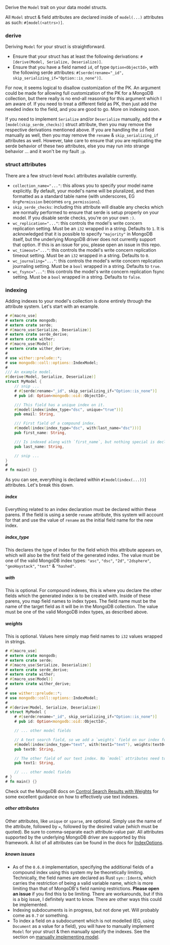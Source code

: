 Derive the `Model` trait on your data model structs.

All `Model` struct & field attributes are declared inside of `model(...)` attributes as such: `#[model(<attrs>)]`.

### derive
Deriving `Model` for your struct is straightforward.

- Ensure that your struct has at least the following derivations: `#[derive(Model, Serialize, Deserialize)]`.
- Ensure that you have a field named `id`, of type `Option<ObjectId>`, with the following serde attributes: `#[serde(rename="_id", skip_serializing_if="Option::is_none")]`.

For now, it seems logical to disallow customization of the PK. An argument could be made for allowing full customization of the PK for a MongoDB collection, but there really is no end-all reasoning for this argument which I am aware of. If you need to treat a different field as PK, then just add the needed index to the field, and you are good to go. More on indexing soon.

If you need to implement `Serialize` and/or `Deserialize` manually, add the `#[model(skip_serde_checks)]` struct attribute, then you may remove the respective derivations mentioned above. If you are handling the `id` field manually as well, then you may remove the `rename` & `skip_serializing_if` attributes as well. However, take care to ensure that you are replicating the serde behavior of these two attributes, else you may run into strange behavior ... and it won't be my fault `;p`.

### struct attributes
There are a few struct-level `Model` attributes available currently.

- `collection_name="..."`: this allows you to specify your model name explicitly. By default, your model's name will be pluralized, and then formatted as a standard table name (with underscores, EG `OrgPermission` becomes `org_permissions`).
- `skip_serde_checks`: including this attribute will disable any checks which are normally performed to ensure that serde is setup properly on your model. If you disable serde checks, you're on your own `:)`.
- `wc_replication="..."`: this controls the model's write concern replication setting. Must be an `i32` wrapped in a string. Defaults to `1`. It is acknowledged that it is possible to specify `"majority"` in MongoDB itself, but the underlying MongoDB driver does not currently support that option. If this is an issue for you, please open an issue in this repo.
- `wc_timeout="..."`: this controls the model's write concern replication timeout setting. Must be an `i32` wrapped in a string. Defaults to `0`.
- `wc_journaling="..."`: this controls the model's write concern replication journaling setting. Must be a `bool` wrapped in a string. Defaults to `true`.
- `wc_fsync="..."`: this controls the model's write concern replication fsync setting. Must be a `bool` wrapped in a string. Defaults to `false`.

### indexing
Adding indexes to your model's collection is done entirely through the attribute system. Let's start with an example.

```rust
# #[macro_use]
# extern crate mongodb;
# extern crate serde;
# #[macro_use(Serialize, Deserialize)]
# extern crate serde_derive;
# extern crate wither;
# #[macro_use(Model)]
# extern crate wither_derive;
#
# use wither::prelude::*;
# use mongodb::coll::options::IndexModel;
#
/// An example model.
#[derive(Model, Serialize, Deserialize)]
struct MyModel {
    // snip ...
    # #[serde(rename="_id", skip_serializing_if="Option::is_none")]
    # pub id: Option<mongodb::oid::ObjectId>,

    /// This field has a unique index on it.
    #[model(index(index_type="dsc", unique="true"))]
    pub email: String,

    /// First field of a compound index.
    #[model(index(index_type="dsc", with(last_name="dsc")))]
    pub first_name: String,

    /// Is indexed along with `first_name`, but nothing special is declared here.
    pub last_name: String,

    // snip ...
}
#
# fn main() {}
```

As you can see, everything is declared within `#[model(index(...))]` attributes. Let's break this down.

##### index
Everything related to an index declaration must be declared within these parens. If the field is using a serde `rename` attribute, this system will account for that and use the value of `rename` as the initial field name for the new index.

##### index_type
This declares the type of index for the field which this attribute appears on, which will also be the first field of the generated index. The value must be one of the valid MongoDB index types:  `"asc"`, `"dsc"`, `"2d"`, `"2dsphere"`, `"geoHaystack"`, `"text"` & `"hashed"`.

##### with
This is optional. For compound indexes, this is where you declare the other fields which the generated index is to be created with. Inside of these parens, you map field names to index types. The field name must be the name of the target field as it will be in the MongoDB collection. The value must be one of the valid MongoDB index types, as described above.

##### weights
This is optional. Values here simply map field names to `i32` values wrapped in strings.

```rust
# #[macro_use]
# extern crate mongodb;
# extern crate serde;
# #[macro_use(Serialize, Deserialize)]
# extern crate serde_derive;
# extern crate wither;
# #[macro_use(Model)]
# extern crate wither_derive;
#
# use wither::prelude::*;
# use mongodb::coll::options::IndexModel;
#
# #[derive(Model, Serialize, Deserialize)]
# struct MyModel {
    # #[serde(rename="_id", skip_serializing_if="Option::is_none")]
    # pub id: Option<mongodb::oid::ObjectId>,

    // ... other model fields

    // A text search field, so we add a `weights` field on our index for optimization.
    #[model(index(index_type="text", with(text1="text"), weights(text0="10", text1="5")))]
    pub text0: String,

    // The other field of our text index. No `model` attributes need to be added here.
    pub text1: String,

    // ... other model fields
# }
# fn main() {}
```

Check out the MongoDB docs on [Control Search Results with Weights](https://docs.mongodb.com/manual/tutorial/control-results-of-text-search/) for some excellent guidance on how to effectively use text indexes.

##### other attributes
Other attributes, like `unique` or `sparse`, are optional. Simply use the name of the attribute, followed by `=`, followed by the desired value (which must be quoted). Be sure to comma-separate each attribute-value pair. All attributes supported by the underlying MongoDB driver are supported by this framework. A list of all attributes can be found in the docs for [IndexOptions](https://docs.rs/mongodb/latest/mongodb/coll/options/struct.IndexOptions.html).

##### known issues
- As of the `0.6.0` implementation, specifying the additional fields of a compound index using this system my be theoretically limiting. Technically, the field names are declared as Rust `syn::Ident`s, which carries the restriction of being a valid variable name, which is more limiting than that of MongoDB's field naming restrictions. **Please open an issue** if you find this to be limiting. There are workarounds, but if this is a big issue, I definitely want to know. There are other ways this could be implemented.
- Indexing subdocuments is in progress, but not done yet. Will probably come as `0.7` or something.
- To index a field on a subdocument which is not modelled (EG, using `Document` as a value for a field), you will have to manually implement `Model` for your struct & then manually specify the indexes. See the section on [manually implementing model](#manually-implementing-model).
